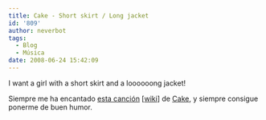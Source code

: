 ```yaml
---
title: Cake - Short skirt / Long jacket
id: '809'
author: neverbot
tags:
  - Blog
  - Música
date: 2008-06-24 15:42:09
---
```


I want a girl with a short skirt and a loooooong jacket!

Siempre me ha encantado [esta canción](http://goear.com/listen.php?v=940ae87) \[[wiki](http://en.wikipedia.org/wiki/Short_Skirt/Long_Jacket)\] de [Cake](http://en.wikipedia.org/wiki/Cake_(band)), y siempre consigue ponerme de buen humor.